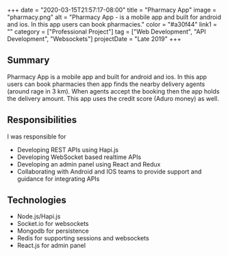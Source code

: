 +++
date = "2020-03-15T21:57:17-08:00"
title = "Pharmacy App"
image = "pharmacy.png"
alt = "Pharmacy App - is a mobile app and built for android and ios. In this app users can book pharmacies."
color = "#a30f44"
link1 = ""
category = ["Professional Project"]
tag = ["Web Development", "API Development", "Websockets"]
projectDate = "Late 2019"
+++

## Summary

Pharmacy App is a mobile app and built for android and ios. In this app users can book pharmacies then app finds the nearby delivery agents (around rage in 3 km). When agents accept the booking then the app holds the delivery amount. This app uses the credit score (Aduro money) as well.

## Responsibilities

I was responsible for

- Developing REST APIs using Hapi.js
- Developing WebSocket based realtime APIs
- Developing an admin panel using React and Redux
- Collaborating with Android and IOS teams to provide support and guidance for
  integrating APIs

## Technologies
- Node.js/Hapi.js
- Socket.io for websockets
- Mongodb for persistence
- Redis for supporting sessions and websockets
- React.js for admin panel
